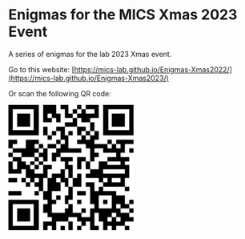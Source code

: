 # Enigmas for the MICS Xmas 2023 Event

A series of enigmas for the lab 2023 Xmas event.

Go to this website:
[https://mics-lab.github.io/Enigmas-Xmas2022/](https://mics-lab.github.io/Enigmas-Xmas2023/)

Or scan the following QR code:

<img src="QRcode.png" alt="QR code to website" style="width:250px;"/>
